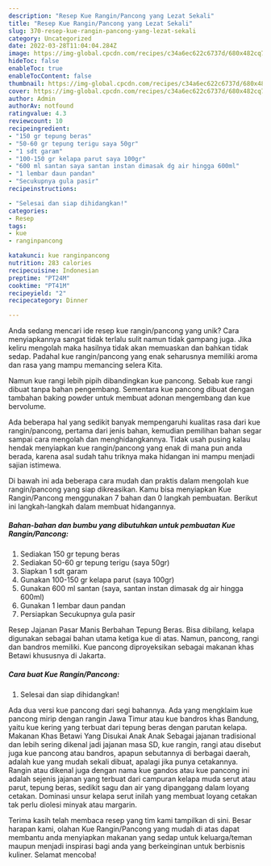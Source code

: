 ```yaml
---
description: "Resep Kue Rangin/Pancong yang Lezat Sekali"
title: "Resep Kue Rangin/Pancong yang Lezat Sekali"
slug: 370-resep-kue-rangin-pancong-yang-lezat-sekali
category: Uncategorized
date: 2022-03-28T11:04:04.284Z
image: https://img-global.cpcdn.com/recipes/c34a6ec622c6737d/680x482cq70/kue-ranginpancong-foto-resep-utama.jpg
hideToc: false
enableToc: true
enableTocContent: false
thumbnail: https://img-global.cpcdn.com/recipes/c34a6ec622c6737d/680x482cq70/kue-ranginpancong-foto-resep-utama.jpg
cover: https://img-global.cpcdn.com/recipes/c34a6ec622c6737d/680x482cq70/kue-ranginpancong-foto-resep-utama.jpg
author: Admin
authorAv: notfound
ratingvalue: 4.3
reviewcount: 10
recipeingredient:
- "150 gr tepung beras"
- "50-60 gr tepung terigu saya 50gr"
- "1 sdt garam"
- "100-150 gr kelapa parut saya 100gr"
- "600 ml santan saya santan instan dimasak dg air hingga 600ml"
- "1 lembar daun pandan"
- "Secukupnya gula pasir"
recipeinstructions:

- "Selesai dan siap dihidangkan!"
categories:
- Resep
tags:
- kue
- ranginpancong

katakunci: kue ranginpancong 
nutrition: 283 calories
recipecuisine: Indonesian
preptime: "PT24M"
cooktime: "PT41M"
recipeyield: "2"
recipecategory: Dinner

---
```





Anda sedang mencari ide resep kue rangin/pancong yang unik? Cara menyiapkannya sangat tidak terlalu sulit namun tidak gampang juga. Jika keliru mengolah maka hasilnya tidak akan memuaskan dan bahkan tidak sedap. Padahal kue rangin/pancong yang enak seharusnya memiliki aroma dan rasa yang mampu memancing selera Kita.





Namun kue rangi lebih pipih dibandingkan kue pancong. Sebab kue rangi dibuat tanpa bahan pengembang. Sementara kue pancong dibuat dengan tambahan baking powder untuk membuat adonan mengembang dan kue bervolume.

Ada beberapa hal yang sedikit banyak mempengaruhi kualitas rasa dari kue rangin/pancong, pertama dari jenis bahan, kemudian pemilihan bahan segar sampai cara mengolah dan menghidangkannya. Tidak usah pusing kalau hendak menyiapkan kue rangin/pancong yang enak di mana pun anda berada, karena asal sudah tahu triknya maka hidangan ini mampu menjadi sajian istimewa.






Di bawah ini ada beberapa cara mudah dan praktis dalam mengolah kue rangin/pancong yang siap dikreasikan. Kamu bisa menyiapkan Kue Rangin/Pancong menggunakan 7 bahan dan 0 langkah pembuatan. Berikut ini langkah-langkah dalam membuat hidangannya.

<!--inarticleads1-->

##### Bahan-bahan dan bumbu yang dibutuhkan untuk pembuatan Kue Rangin/Pancong:

1. Sediakan 150 gr tepung beras
1. Sediakan 50-60 gr tepung terigu (saya 50gr)
1. Siapkan 1 sdt garam
1. Gunakan 100-150 gr kelapa parut (saya 100gr)
1. Gunakan 600 ml santan (saya, santan instan dimasak dg air hingga 600ml)
1. Gunakan 1 lembar daun pandan
1. Persiapkan Secukupnya gula pasir


Resep Jajanan Pasar Manis Berbahan Tepung Beras. Bisa dibilang, kelapa digunakan sebagai bahan utama ketiga kue di atas. Namun, pancong, rangi dan bandros memiliki. Kue pancong diproyeksikan sebagai makanan khas Betawi khususnya di Jakarta. 

<!--inarticleads2-->

##### Cara buat Kue Rangin/Pancong:


1. Selesai dan siap dihidangkan!

Ada dua versi kue pancong dari segi bahannya. Ada yang mengklaim kue pancong mirip dengan rangin Jawa Timur atau kue bandros khas Bandung, yaitu kue kering yang terbuat dari tepung beras dengan parutan kelapa. Makanan Khas Betawi Yang Disukai Anak Anak Sebagai jajanan tradisional dan lebih sering dikenal jadi jajanan masa SD, kue rangin, rangi atau disebut juga kue pancong atau bandros, apapun sebutannya di berbagai daerah, adalah kue yang mudah sekali dibuat, apalagi jika punya cetakannya. Rangin atau dikenal juga dengan nama kue gandos atau kue pancong ini adalah sejenis jajanan yang terbuat dari campuran kelapa muda serut atau parut, tepung beras, sedikit sagu dan air yang dipanggang dalam loyang cetakan. Dominasi unsur kelapa serut inilah yang membuat loyang cetakan tak perlu diolesi minyak atau margarin. 

Terima kasih telah membaca resep yang tim kami tampilkan di sini. Besar harapan kami, olahan Kue Rangin/Pancong yang mudah di atas dapat membantu anda menyiapkan makanan yang sedap untuk keluarga/teman maupun menjadi inspirasi bagi anda yang berkeinginan untuk berbisnis kuliner. Selamat mencoba!
